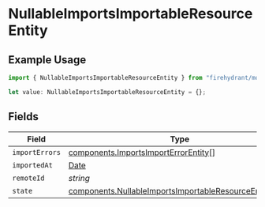 # NullableImportsImportableResourceEntity

## Example Usage

```typescript
import { NullableImportsImportableResourceEntity } from "firehydrant/models/components";

let value: NullableImportsImportableResourceEntity = {};
```

## Fields

| Field                                                                                                                              | Type                                                                                                                               | Required                                                                                                                           | Description                                                                                                                        |
| ---------------------------------------------------------------------------------------------------------------------------------- | ---------------------------------------------------------------------------------------------------------------------------------- | ---------------------------------------------------------------------------------------------------------------------------------- | ---------------------------------------------------------------------------------------------------------------------------------- |
| `importErrors`                                                                                                                     | [components.ImportsImportErrorEntity](../../models/components/importsimporterrorentity.md)[]                                       | :heavy_minus_sign:                                                                                                                 | N/A                                                                                                                                |
| `importedAt`                                                                                                                       | [Date](https://developer.mozilla.org/en-US/docs/Web/JavaScript/Reference/Global_Objects/Date)                                      | :heavy_minus_sign:                                                                                                                 | N/A                                                                                                                                |
| `remoteId`                                                                                                                         | *string*                                                                                                                           | :heavy_minus_sign:                                                                                                                 | N/A                                                                                                                                |
| `state`                                                                                                                            | [components.NullableImportsImportableResourceEntityState](../../models/components/nullableimportsimportableresourceentitystate.md) | :heavy_minus_sign:                                                                                                                 | N/A                                                                                                                                |